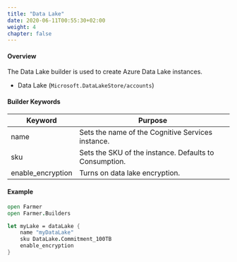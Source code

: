 ```yaml
---
title: "Data Lake"
date: 2020-06-11T00:55:30+02:00
weight: 4
chapter: false
---
```


#### Overview
The Data Lake builder is used to create Azure Data Lake instances.

* Data Lake (`Microsoft.DataLakeStore/accounts`)

#### Builder Keywords
| Keyword | Purpose |
|-|-|
| name | Sets the name of the Cognitive Services instance. |
| sku | Sets the SKU of the instance. Defaults to Consumption. |
| enable_encryption | Turns on data lake encryption. |

#### Example
```fsharp
open Farmer
open Farmer.Builders

let myLake = dataLake {
    name "myDataLake"
    sku DataLake.Commitment_100TB
    enable_encryption
}
```